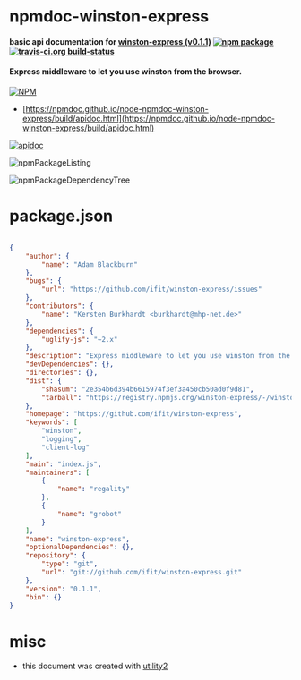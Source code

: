 # npmdoc-winston-express

#### basic api documentation for  [winston-express (v0.1.1)](https://github.com/ifit/winston-express)  [![npm package](https://img.shields.io/npm/v/npmdoc-winston-express.svg?style=flat-square)](https://www.npmjs.org/package/npmdoc-winston-express) [![travis-ci.org build-status](https://api.travis-ci.org/npmdoc/node-npmdoc-winston-express.svg)](https://travis-ci.org/npmdoc/node-npmdoc-winston-express)

#### Express middleware to let you use winston from the browser.

[![NPM](https://nodei.co/npm/winston-express.png?downloads=true&downloadRank=true&stars=true)](https://www.npmjs.com/package/winston-express)

- [https://npmdoc.github.io/node-npmdoc-winston-express/build/apidoc.html](https://npmdoc.github.io/node-npmdoc-winston-express/build/apidoc.html)

[![apidoc](https://npmdoc.github.io/node-npmdoc-winston-express/build/screenCapture.buildCi.browser.%252Ftmp%252Fbuild%252Fapidoc.html.png)](https://npmdoc.github.io/node-npmdoc-winston-express/build/apidoc.html)

![npmPackageListing](https://npmdoc.github.io/node-npmdoc-winston-express/build/screenCapture.npmPackageListing.svg)

![npmPackageDependencyTree](https://npmdoc.github.io/node-npmdoc-winston-express/build/screenCapture.npmPackageDependencyTree.svg)



# package.json

```json

{
    "author": {
        "name": "Adam Blackburn"
    },
    "bugs": {
        "url": "https://github.com/ifit/winston-express/issues"
    },
    "contributors": {
        "name": "Kersten Burkhardt <burkhardt@mhp-net.de>"
    },
    "dependencies": {
        "uglify-js": "~2.x"
    },
    "description": "Express middleware to let you use winston from the browser.",
    "devDependencies": {},
    "directories": {},
    "dist": {
        "shasum": "2e354b6d394b6615974f3ef3a450cb50ad0f9d81",
        "tarball": "https://registry.npmjs.org/winston-express/-/winston-express-0.1.1.tgz"
    },
    "homepage": "https://github.com/ifit/winston-express",
    "keywords": [
        "winston",
        "logging",
        "client-log"
    ],
    "main": "index.js",
    "maintainers": [
        {
            "name": "regality"
        },
        {
            "name": "grobot"
        }
    ],
    "name": "winston-express",
    "optionalDependencies": {},
    "repository": {
        "type": "git",
        "url": "git://github.com/ifit/winston-express.git"
    },
    "version": "0.1.1",
    "bin": {}
}
```



# misc
- this document was created with [utility2](https://github.com/kaizhu256/node-utility2)
